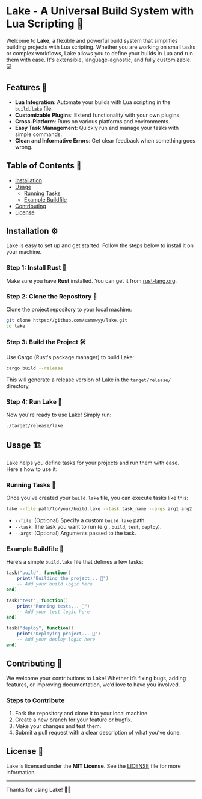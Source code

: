 # Lake - A Universal Build System with Lua Scripting 🚀

Welcome to **Lake**, a flexible and powerful build system that simplifies building projects with Lua scripting. Whether you are working on small tasks or complex workflows, Lake allows you to define your builds in Lua and run them with ease. It's extensible, language-agnostic, and fully customizable. 💻

## Features 🌟

- **Lua Integration**: Automate your builds with Lua scripting in the `build.lake` file.
- **Customizable Plugins**: Extend functionality with your own plugins.
- **Cross-Platform**: Runs on various platforms and environments.
- **Easy Task Management**: Quickly run and manage your tasks with simple commands.
- **Clean and Informative Errors**: Get clear feedback when something goes wrong.

## Table of Contents 📑

- [Installation](#installation-⚙️)
- [Usage](#usage-🏗️)
  - [Running Tasks](#running-tasks-🎯)
  - [Example Buildfile](#example-buildfile-📄)
- [Contributing](#contributing-🤝)
- [License](#license-📄)

## Installation ⚙️

Lake is easy to set up and get started. Follow the steps below to install it on your machine.

### Step 1: Install Rust 🦀

Make sure you have **Rust** installed. You can get it from [rust-lang.org](https://www.rust-lang.org/learn/get-started).

### Step 2: Clone the Repository 🔄

Clone the project repository to your local machine:

```bash
git clone https://github.com/sammwyy/lake.git
cd lake
```

### Step 3: Build the Project 🛠️

Use Cargo (Rust's package manager) to build Lake:

```bash
cargo build --release
```

This will generate a release version of Lake in the `target/release/` directory.

### Step 4: Run Lake 🌊

Now you're ready to use Lake! Simply run:

```bash
./target/release/lake
```

## Usage 🏗️

Lake helps you define tasks for your projects and run them with ease. Here's how to use it:

### Running Tasks 🎯

Once you’ve created your `build.lake` file, you can execute tasks like this:

```bash
lake --file path/to/your/build.lake --task task_name --args arg1 arg2
```

- `--file`: (Optional) Specify a custom `build.lake` path.
- `--task`: The task you want to run (e.g., `build`, `test`, `deploy`).
- `--args`: (Optional) Arguments passed to the task.

### Example Buildfile 📜

Here’s a simple `build.lake` file that defines a few tasks:

```lua
task("build", function()
    print("Building the project... 🚧")
    -- Add your build logic here
end)

task("test", function()
    print("Running tests... 🧪")
    -- Add your test logic here
end)

task("deploy", function()
    print("Deploying project... 🚀")
    -- Add your deploy logic here
end)
```

## Contributing 🤝

We welcome your contributions to Lake! Whether it’s fixing bugs, adding features, or improving documentation, we’d love to have you involved.

### Steps to Contribute

1. Fork the repository and clone it to your local machine.
2. Create a new branch for your feature or bugfix.
3. Make your changes and test them.
4. Submit a pull request with a clear description of what you’ve done.

## License 📄

Lake is licensed under the **MIT License**. See the [LICENSE](LICENSE) file for more information.

---

Thanks for using Lake! 🌊✨
